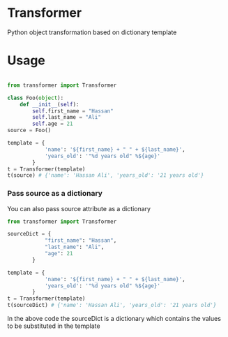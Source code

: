 # Transformer
Python object transformation based on dictionary template
# Usage
```python

from transformer import Transformer

class Foo(object):
    def __init__(self):
        self.first_name = "Hassan"
        self.last_name = "Ali"
        self.age = 21
source = Foo()

template = {
            'name': '${first_name} + " " + ${last_name}',
            'years_old': '"%d years old" %${age}'
        }
t = Transformer(template)
t(source) # {'name': 'Hassan Ali', 'years_old': '21 years old'}
```

### Pass source as a dictionary ###
You can also pass source attribute as a dictionary 
```python
from transformer import Transformer

sourceDict = {
            "first_name": "Hassan",
            "last_name": "Ali",
            "age": 21
        }

template = {
            'name': '${first_name} + " " + ${last_name}',
            'years_old': '"%d years old" %${age}'
        }
t = Transformer(template)
t(sourceDict) # {'name': 'Hassan Ali', 'years_old': '21 years old'}
```
In the above code the sourceDict is a dictionary which contains the values to be substituted in the template

